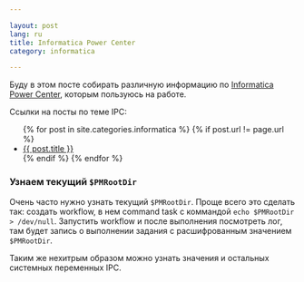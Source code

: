 ```yaml
---

layout: post  
lang: ru  
title: Informatica Power Center  
category: informatica  

---
```


Буду в этом посте собирать различную информацию по [Informatica Power Center](http://www.informatica.com), которым пользуюсь на работе.

Ссылки на посты по теме IPC:

<ul>
{% for post in site.categories.informatica %}
  {% if post.url != page.url %}
    <li><a href="{{ post.url }}">{{ post.title }}</a></li>
  {% endif %}
{% endfor %}
</ul>

### Узнаем текущий `$PMRootDir`

Очень часто нужно узнать текущий `$PMRootDir`. Проще всего это сделать так: создать workflow, в нем command task с коммандой `echo $PMRootDir > /dev/null`. Запустить workflow и после выполнения посмотреть лог, там будет запись о выполнении задания с расшифрованным значением `$PMRootDir`.

Таким же нехитрым образом можно узнать значения и остальных системных переменных IPC.
